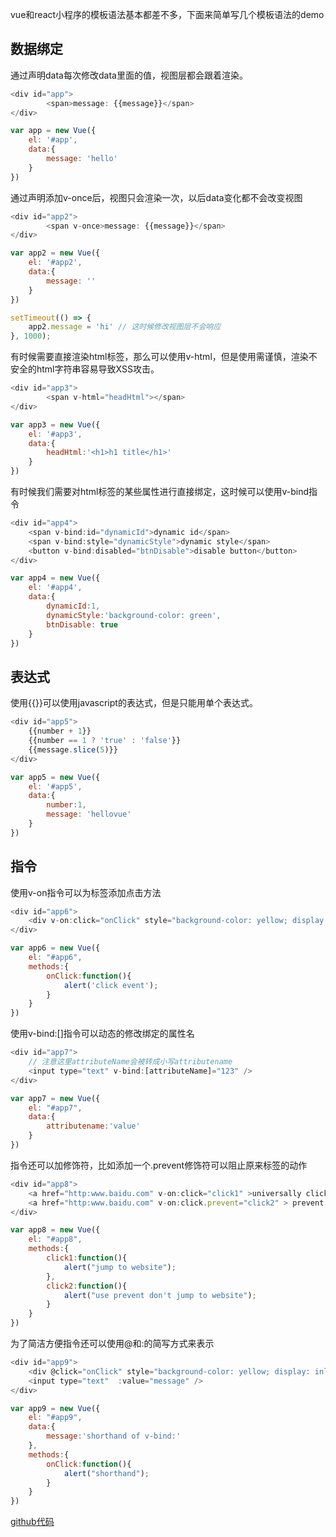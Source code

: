 
vue和react小程序的模板语法基本都差不多，下面来简单写几个模板语法的demo

## 数据绑定

通过声明data每次修改data里面的值，视图层都会跟着渲染。
```js
<div id="app">
        <span>message: {{message}}</span>
</div>

var app = new Vue({
    el: '#app',
    data:{
        message: 'hello'
    }
})
```

通过声明添加v-once后，视图只会渲染一次，以后data变化都不会改变视图
```js
<div id="app2">
        <span v-once>message: {{message}}</span>
</div>

var app2 = new Vue({
    el: '#app2',
    data:{
        message: ''
    }
})

setTimeout(() => {
    app2.message = 'hi' // 这时候修改视图层不会响应
}, 1000);
```

<!-- more -->

有时候需要直接渲染html标签，那么可以使用v-html，但是使用需谨慎，渲染不安全的html字符串容易导致XSS攻击。
```js
<div id="app3">
        <span v-html="headHtml"></span>
</div>

var app3 = new Vue({
    el: '#app3',
    data:{
        headHtml:'<h1>h1 title</h1>'
    }
})
```

有时候我们需要对html标签的某些属性进行直接绑定，这时候可以使用v-bind指令
```js
<div id="app4">
    <span v-bind:id="dynamicId">dynamic id</span>
    <span v-bind:style="dynamicStyle">dynamic style</span>
    <button v-bind:disabled="btnDisable">disable button</button>
</div>

var app4 = new Vue({
    el: '#app4',
    data:{
        dynamicId:1,
        dynamicStyle:'background-color: green',
        btnDisable: true
    }
})
```
## 表达式

使用{{}}可以使用javascript的表达式，但是只能用单个表达式。
```js
<div id="app5">
    {{number + 1}}
    {{number == 1 ? 'true' : 'false'}}
    {{message.slice(5)}}
</div>

var app5 = new Vue({
    el: '#app5',
    data:{
        number:1,
        message: 'hellovue'
    }
})
```

## 指令

使用v-on指令可以为标签添加点击方法
```js
<div id="app6">
    <div v-on:click="onClick" style="background-color: yellow; display: inline-block">click me</div>
</div>

var app6 = new Vue({
    el: "#app6",
    methods:{
        onClick:function(){
            alert('click event');
        }
    }
})
```

使用v-bind:[]指令可以动态的修改绑定的属性名
```js
<div id="app7">
    // 注意这里attributeName会被转成小写attributename
    <input type="text" v-bind:[attributeName]="123" />
</div>

var app7 = new Vue({
    el: "#app7",
    data:{
        attributename:'value'
    }
})

```
指令还可以加修饰符，比如添加一个.prevent修饰符可以阻止原来标签的动作
```js
<div id="app8">
    <a href="http:www.baidu.com" v-on:click="click1" >universally click </a>
    <a href="http:www.baidu.com" v-on:click.prevent="click2" > prevent click </a>
</div>

var app8 = new Vue({
    el: "#app8",
    methods:{
        click1:function(){
            alert("jump to website");
        },
        click2:function(){
            alert("use prevent don't jump to website");
        }
    }
})
```

为了简洁方便指令还可以使用@和:的简写方式来表示
```js
<div id="app9">
    <div @click="onClick" style="background-color: yellow; display: inline-block">shorthand of v-on</div>
    <input type="text"  :value="message" />
</div>

var app9 = new Vue({
    el: "#app9",
    data:{
        message:'shorthand of v-bind:'
    },
    methods:{
        onClick:function(){
            alert("shorthand");
        }
    }
})

```

[github代码](https://github.com/carvetime/study-vue/blob/master/02-TemplateSyntax/TemplateSyntax.html)


